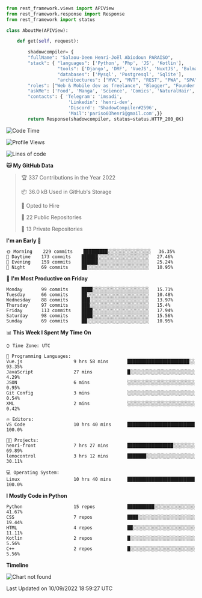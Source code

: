 ###
```python
from rest_framework.views import APIView
from rest_framework.response import Response
from rest_framework import status

class AboutMe(APIView):

    def get(self, request):

        shadowcompiler= {
        "fullName": "Salaou-Deen Henri-Joël Abiodoun PARAISO",
        "stack": { "languages": ['Python', 'Php', 'JS', 'Kotlin'],
                   "tools": ['Django', 'DRF', 'VueJS', 'NuxtJS', 'Bulma', 'Beufy'],
                   "databases": ['Mysql', 'Postgresql', 'Sqlite'],
                   "architectures": ["MVC", "MVT", "REST", "PWA", "SPA"]},        
        "roles": ["Web & Mobile dev as freelance", "Blogger", "Founder at @henrid3v", "Mentor"],
        "askMe": ['Food', 'Manga', 'Science', 'Comics', 'NaturalHair', 'Photography', 'Tech', 'Programming'],
        "contacts": { 'Telegram': 'imsadi',
                       'Linkedin': 'henri-dev',
                       'Discord': 'ShadowCompiler#2596',
                       'Mail':'pariso03henri@gmail.com',}}
        return Response(shadowcompiler, status=status.HTTP_200_OK)

```                    

<!--START_SECTION:waka-->
![Code Time](http://img.shields.io/badge/Code%20Time-345%20hrs%2018%20mins-blue)

![Profile Views](http://img.shields.io/badge/Profile%20Views-0-blue)

![Lines of code](https://img.shields.io/badge/From%20Hello%20World%20I%27ve%20Written-56%20Thousand%20lines%20of%20code-blue)

**🐱 My GitHub Data** 

> 🏆 337 Contributions in the Year 2022
 > 
> 📦 36.0 kB Used in GitHub's Storage 
 > 
> 💼 Opted to Hire
 > 
> 📜 22 Public Repositories 
 > 
> 🔑 13 Private Repositories  
 > 
**I'm an Early 🐤** 

```text
🌞 Morning    229 commits    █████████░░░░░░░░░░░░░░░░   36.35% 
🌆 Daytime    173 commits    ██████░░░░░░░░░░░░░░░░░░░   27.46% 
🌃 Evening    159 commits    ██████░░░░░░░░░░░░░░░░░░░   25.24% 
🌙 Night      69 commits     ██░░░░░░░░░░░░░░░░░░░░░░░   10.95%

```
📅 **I'm Most Productive on Friday** 

```text
Monday       99 commits     ████░░░░░░░░░░░░░░░░░░░░░   15.71% 
Tuesday      66 commits     ██░░░░░░░░░░░░░░░░░░░░░░░   10.48% 
Wednesday    88 commits     ███░░░░░░░░░░░░░░░░░░░░░░   13.97% 
Thursday     97 commits     ███░░░░░░░░░░░░░░░░░░░░░░   15.4% 
Friday       113 commits    ████░░░░░░░░░░░░░░░░░░░░░   17.94% 
Saturday     98 commits     ████░░░░░░░░░░░░░░░░░░░░░   15.56% 
Sunday       69 commits     ██░░░░░░░░░░░░░░░░░░░░░░░   10.95%

```


📊 **This Week I Spent My Time On** 

```text
⌚︎ Time Zone: UTC

💬 Programming Languages: 
Vue.js                   9 hrs 58 mins       ███████████████████████░░   93.35% 
JavaScript               27 mins             █░░░░░░░░░░░░░░░░░░░░░░░░   4.29% 
JSON                     6 mins              ░░░░░░░░░░░░░░░░░░░░░░░░░   0.95% 
Git Config               3 mins              ░░░░░░░░░░░░░░░░░░░░░░░░░   0.54% 
XML                      2 mins              ░░░░░░░░░░░░░░░░░░░░░░░░░   0.42%

🔥 Editors: 
VS Code                  10 hrs 40 mins      █████████████████████████   100.0%

🐱‍💻 Projects: 
henri-front              7 hrs 27 mins       █████████████████░░░░░░░░   69.89% 
lemocontrol              3 hrs 12 mins       ███████░░░░░░░░░░░░░░░░░░   30.11%

💻 Operating System: 
Linux                    10 hrs 40 mins      █████████████████████████   100.0%

```

**I Mostly Code in Python** 

```text
Python                   15 repos            ██████████░░░░░░░░░░░░░░░   41.67% 
CSS                      7 repos             ████░░░░░░░░░░░░░░░░░░░░░   19.44% 
HTML                     4 repos             ██░░░░░░░░░░░░░░░░░░░░░░░   11.11% 
Kotlin                   2 repos             █░░░░░░░░░░░░░░░░░░░░░░░░   5.56% 
C++                      2 repos             █░░░░░░░░░░░░░░░░░░░░░░░░   5.56%

```


**Timeline**

![Chart not found](https://raw.githubusercontent.com/shadowcompiler/shadowcompiler/main/charts/bar_graph.png) 


 Last Updated on 10/09/2022 18:59:27 UTC
<!--END_SECTION:waka-->
